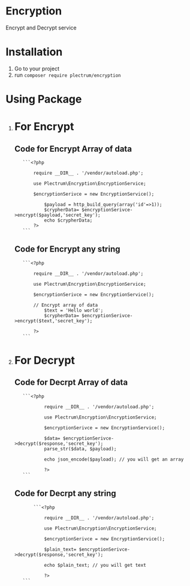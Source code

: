 # Encryption
  Encrypt and Decrypt service
# Installation
  1. Go to your project
  2. run ``composer require plectrum/encryption``

# Using Package

  1. # For Encrypt

       ## Code for Encrypt Array of data

            ```<?php

                require __DIR__ . '/vendor/autoload.php';

                use Plectrum\Encryption\EncryptionService;

                $encryptionSerivce = new EncryptionService();

                    $payload = http_build_query(array('id'=>1));
                    $crypherData= $encryptionSerivce->encrypt($payload,'secret_key');
                    echo $crypherData;
                ?>
            ```

       ## Code for Encrypt any string

            ```<?php

                require __DIR__ . '/vendor/autoload.php';

                use Plectrum\Encryption\EncryptionService;

                $encryptionSerivce = new EncryptionService();
            
                // Encrypt array of data
                    $text = 'Hello world';
                    $crypherData= $encryptionSerivce->encrypt($text,'secret_key');

                ?>
            ```

  2. # For Decrypt

        ## Code for Decrpt Array of data

            ```<?php

                    require __DIR__ . '/vendor/autoload.php';

                    use Plectrum\Encryption\EncryptionService;

                    $encryptionSerivce = new EncryptionService();

                    $data= $encryptionSerivce->decrypt($response,'secret_key');
                    parse_str($data, $payload);

                    echo json_encode($payload); // you will get an array

                    ?>
            ```

        ## Code for Decrpt any string

                ```<?php

                    require __DIR__ . '/vendor/autoload.php';

                    use Plectrum\Encryption\EncryptionService;

                    $encryptionSerivce = new EncryptionService();

                    $plain_text= $encryptionSerivce->decrypt($response,'secret_key');
                
                    echo $plain_text; // you will get text

                    ?>
            ```
